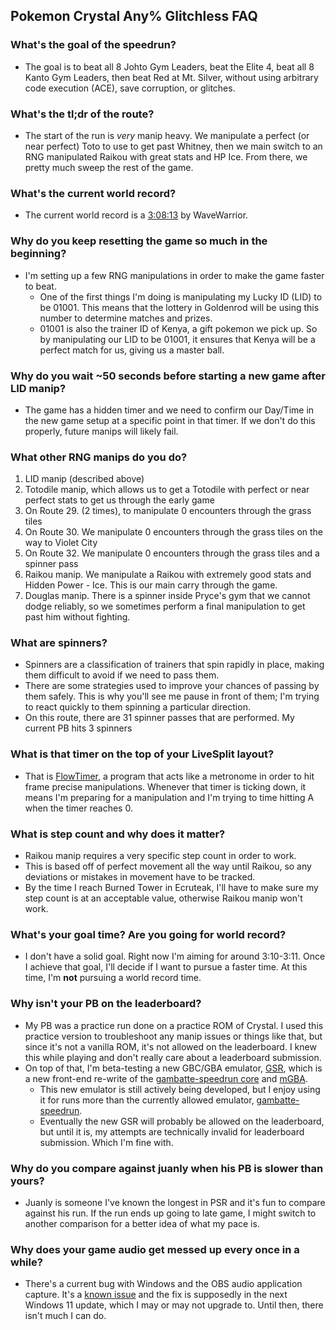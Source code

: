 ## Pokemon Crystal Any% Glitchless FAQ

### What's the goal of the speedrun?
- The goal is to beat all 8 Johto Gym Leaders, beat the Elite 4, beat all 8 Kanto Gym Leaders, then beat Red at Mt. Silver, without using arbitrary code execution (ACE), save corruption, or glitches.

### What's the tl;dr of the route?
- The start of the run is _very_ manip heavy. We manipulate a perfect (or near perfect) Toto to use to get past Whitney, then we main switch to an RNG manipulated Raikou with great stats and HP Ice. From there, we pretty much sweep the rest of the game.

### What's the current world record?
- The current world record is a [3:08:13](https://www.speedrun.com/pkmncrystal/runs/yw00623m) by WaveWarrior.

### Why do you keep resetting the game so much in the beginning?
- I'm setting up a few RNG manipulations in order to make the game faster to beat.
  - One of the first things I'm doing is manipulating my Lucky ID (LID) to be 01001. This means that the lottery in Goldenrod will be using this number to determine matches and prizes.
  - 01001 is also the trainer ID of Kenya, a gift pokemon we pick up. So by manipulating our LID to be 01001, it ensures that Kenya will be a perfect match for us, giving us a master ball.

### Why do you wait ~50 seconds before starting a new game after LID manip?
- The game has a hidden timer and we need to confirm our Day/Time in the new game setup at a specific point in that timer. If we don't do this properly, future manips will likely fail.

### What other RNG manips do you do?
1) LID manip (described above)
2) Totodile manip, which allows us to get a Totodile with perfect or near perfect stats to get us through the early game
3) On Route 29. (2 times), to manipulate 0 encounters through the grass tiles
4) On Route 30. We manipulate 0 encounters through the grass tiles on the way to Violet City
5) On Route 32. We manipulate 0 encounters through the grass tiles and a spinner pass
6) Raikou manip. We manipulate a Raikou with extremely good stats and Hidden Power - Ice. This is our main carry through the game.
7) Douglas manip. There is a spinner inside Pryce's gym that we cannot dodge reliably, so we sometimes perform a final manipulation to get past him without fighting.

### What are spinners?
- Spinners are a classification of trainers that spin rapidly in place, making them difficult to avoid if we need to pass them.
- There are some strategies used to improve your chances of passing by them safely. This is why you'll see me pause in front of them; I'm trying to react quickly to them spinning a particular direction.
- On this route, there are 31 spinner passes that are performed. My current PB hits 3 spinners

### What is that timer on the top of your LiveSplit layout?
- That is [FlowTimer](https://github.com/stringflow/flowtimer), a program that acts like a metronome in order to hit frame precise manipulations. Whenever that timer is ticking down, it means I'm preparing for a manipulation and I'm trying to time hitting A when the timer reaches 0.

### What is step count and why does it matter?
- Raikou manip requires a very specific step count in order to work.
- This is based off of perfect movement all the way until Raikou, so any deviations or mistakes in movement have to be tracked.
- By the time I reach Burned Tower in Ecruteak, I'll have to make sure my step count is at an acceptable value, otherwise Raikou manip won't work.

### What's your goal time? Are you going for world record?
- I don't have a solid goal. Right now I'm aiming for around 3:10-3:11. Once I achieve that goal, I'll decide if I want to pursue a faster time. At this time, I'm **not** pursuing a world record time.

### Why isn't your PB on the leaderboard?
- My PB was a practice run done on a practice ROM of Crystal. I used this practice version to troubleshoot any manip issues or things like that, but since it's not a vanilla ROM, it's not allowed on the leaderboard. I knew this while playing and don't really care about a leaderboard submission.
- On top of that, I'm beta-testing a new GBC/GBA emulator, [GSR](https://github.com/CasualPokePlayer/gsr/), which is a new front-end re-write of the [gambatte-speedrun core](https://github.com/pokemon-speedrunning/gambatte-core/) and [mGBA](https://github.com/mgba-emu/mgba).
  - This new emulator is still actively being developed, but I enjoy using it for runs more than the currently allowed emulator, [gambatte-speedrun](https://github.com/pokemon-speedrunning/gambatte-speedrun/).
  - Eventually the new GSR will probably be allowed on the leaderboard, but until it is, my attempts are technically invalid for leaderboard submission. Which I'm fine with.

### Why do you compare against juanly when his PB is slower than yours?
- Juanly is someone I've known the longest in PSR and it's fun to compare against his run. If the run ends up going to late game, I might switch to another comparison for a better idea of what my pace is.

### Why does your game audio get messed up every once in a while?
- There's a current bug with Windows and the OBS audio application capture. It's a [known issue](https://github.com/obsproject/obs-studio/issues/8064) and the fix is supposedly in the next Windows 11 update, which I may or may not upgrade to. Until then, there isn't much I can do.
